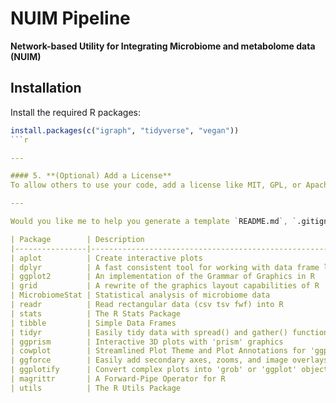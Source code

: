 # NUIM Pipeline

**Network-based Utility for Integrating Microbiome and metabolome data (NUIM)**

## Installation
Install the required R packages:

```r
install.packages(c("igraph", "tidyverse", "vegan"))
```r

---

#### 5. **(Optional) Add a License**
To allow others to use your code, add a license like MIT, GPL, or Apache. GitHub will help you choose one.

---

Would you like me to help you generate a template `README.md`, `.gitignore`, or example `run_network.sh` file?

| Package        | Description                                                                                                                       |
|----------------|-----------------------------------------------------------------------------------------------------------------------------------|
| aplot          | Create interactive plots                                                                                                          |
| dplyr          | A fast consistent tool for working with data frame like objects both in memory and out of memory                                  |
| ggplot2        | An implementation of the Grammar of Graphics in R                                                                                 |
| grid           | A rewrite of the graphics layout capabilities of R                                                                                |
| MicrobiomeStat | Statistical analysis of microbiome data                                                                                           |
| readr          | Read rectangular data (csv tsv fwf) into R                                                                                        |
| stats          | The R Stats Package                                                                                                               |
| tibble         | Simple Data Frames                                                                                                                |
| tidyr          | Easily tidy data with spread() and gather() functions                                                                             |
| ggprism        | Interactive 3D plots with 'prism' graphics                                                                                        |
| cowplot        | Streamlined Plot Theme and Plot Annotations for 'ggplot2'                                                                         |
| ggforce        | Easily add secondary axes, zooms, and image overlays to 'ggplot2'                                                                 |
| ggplotify      | Convert complex plots into 'grob' or 'ggplot' objects                                                                             |
| magrittr       | A Forward-Pipe Operator for R                                                                                                     |
| utils          | The R Utils Package                                                                                                               |
